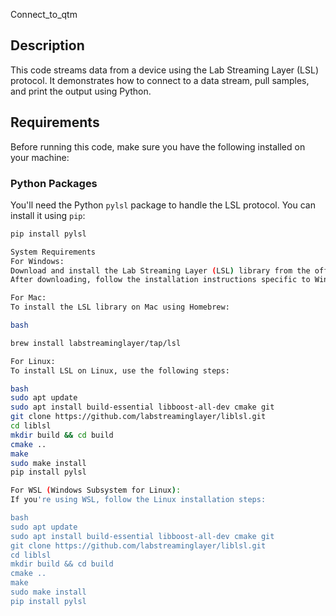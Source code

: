 Connect_to_qtm

## Description
This code streams data from a device using the Lab Streaming Layer (LSL) protocol. It demonstrates how to connect to a data stream, pull samples, and print the output using Python.

## Requirements

Before running this code, make sure you have the following installed on your machine:

### Python Packages
You'll need the Python `pylsl` package to handle the LSL protocol. You can install it using `pip`:
```bash
pip install pylsl

System Requirements
For Windows:
Download and install the Lab Streaming Layer (LSL) library from the official GitHub releases page.
After downloading, follow the installation instructions specific to Windows.

For Mac:
To install the LSL library on Mac using Homebrew:

bash

brew install labstreaminglayer/tap/lsl

For Linux:
To install LSL on Linux, use the following steps:

bash
sudo apt update
sudo apt install build-essential libboost-all-dev cmake git
git clone https://github.com/labstreaminglayer/liblsl.git
cd liblsl
mkdir build && cd build
cmake ..
make
sudo make install
pip install pylsl

For WSL (Windows Subsystem for Linux):
If you're using WSL, follow the Linux installation steps:

bash
sudo apt update
sudo apt install build-essential libboost-all-dev cmake git
git clone https://github.com/labstreaminglayer/liblsl.git
cd liblsl
mkdir build && cd build
cmake ..
make
sudo make install
pip install pylsl
